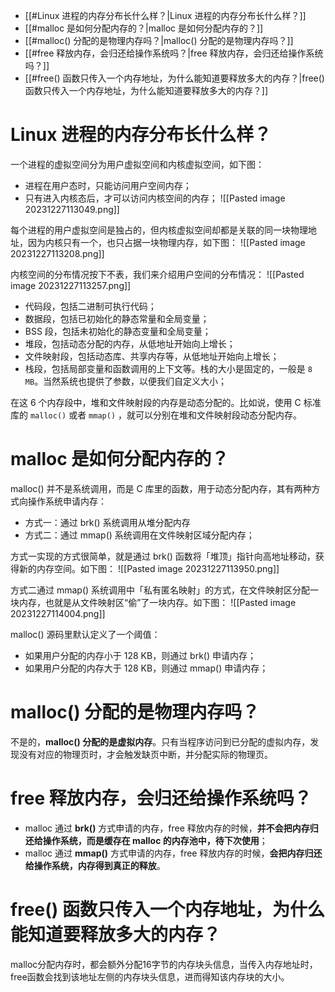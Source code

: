- [[#Linux 进程的内存分布长什么样？|Linux 进程的内存分布长什么样？]]
- [[#malloc 是如何分配内存的？|malloc 是如何分配内存的？]]
- [[#malloc() 分配的是物理内存吗？|malloc() 分配的是物理内存吗？]]
- [[#free 释放内存，会归还给操作系统吗？|free 释放内存，会归还给操作系统吗？]]
- [[#free() 函数只传入一个内存地址，为什么能知道要释放多大的内存？|free() 函数只传入一个内存地址，为什么能知道要释放多大的内存？]]
# Linux 进程的内存分布长什么样？
一个进程的虚拟空间分为用户虚拟空间和内核虚拟空间，如下图：
- 进程在用户态时，只能访问用户空间内存；
- 只有进入内核态后，才可以访问内核空间的内存；
![[Pasted image 20231227113049.png]]

每个进程的用户虚拟空间是独占的，但内核虚拟空间却都是关联的同一块物理地址，因为内核只有一个，也只占据一块物理内存，如下图：
![[Pasted image 20231227113208.png]]

内核空间的分布情况按下不表，我们来介绍用户空间的分布情况：
![[Pasted image 20231227113257.png]]
- 代码段，包括二进制可执行代码；
- 数据段，包括已初始化的静态常量和全局变量；
- BSS 段，包括未初始化的静态变量和全局变量；
- 堆段，包括动态分配的内存，从低地址开始向上增长；
- 文件映射段，包括动态库、共享内存等，从低地址开始向上增长；
- 栈段，包括局部变量和函数调用的上下文等。栈的大小是固定的，一般是 `8 MB`。当然系统也提供了参数，以便我们自定义大小；

在这 6 个内存段中，堆和文件映射段的内存是动态分配的。比如说，使用 C 标准库的 `malloc()` 或者 `mmap()` ，就可以分别在堆和文件映射段动态分配内存。

# malloc 是如何分配内存的？
malloc() 并不是系统调用，而是 C 库里的函数，用于动态分配内存，其有两种方式向操作系统申请内存：
- 方式一：通过 brk() 系统调用从堆分配内存
- 方式二：通过 mmap() 系统调用在文件映射区域分配内存；

方式一实现的方式很简单，就是通过 brk() 函数将「堆顶」指针向高地址移动，获得新的内存空间。如下图：
![[Pasted image 20231227113950.png]]

方式二通过 mmap() 系统调用中「私有匿名映射」的方式，在文件映射区分配一块内存，也就是从文件映射区“偷”了一块内存。如下图：
![[Pasted image 20231227114004.png]]

malloc() 源码里默认定义了一个阈值：
- 如果用户分配的内存小于 128 KB，则通过 brk() 申请内存；
- 如果用户分配的内存大于 128 KB，则通过 mmap() 申请内存；

# malloc() 分配的是物理内存吗？
不是的，**malloc() 分配的是虚拟内存**。只有当程序访问到已分配的虚拟内存，发现没有对应的物理页时，才会触发缺页中断，并分配实际的物理页。

# free 释放内存，会归还给操作系统吗？
- malloc 通过 **brk()** 方式申请的内存，free 释放内存的时候，**并不会把内存归还给操作系统，而是缓存在 malloc 的内存池中，待下次使用**；
- malloc 通过 **mmap()** 方式申请的内存，free 释放内存的时候，**会把内存归还给操作系统，内存得到真正的释放**。

# free() 函数只传入一个内存地址，为什么能知道要释放多大的内存？
malloc分配内存时，都会额外分配16字节的内存块头信息，当传入内存地址时，free函数会找到该地址左侧的内存块头信息，进而得知该内存块的大小。